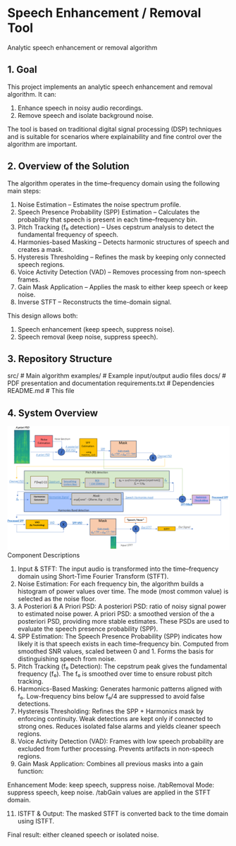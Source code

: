 # Speech Enhancement / Removal Tool
Analytic speech enhancement or removal algorithm


## 1. Goal
This project implements an analytic speech enhancement and removal algorithm.
It can:
1. Enhance speech in noisy audio recordings.
2. Remove speech and isolate background noise.

The tool is based on traditional digital signal processing (DSP) techniques and is suitable for scenarios where explainability and fine control over the algorithm are important.


## 2. Overview of the Solution
The algorithm operates in the time–frequency domain using the following main steps:
1. Noise Estimation – Estimates the noise spectrum profile.
2. Speech Presence Probability (SPP) Estimation – Calculates the probability that speech is present in each time–frequency bin.
3. Pitch Tracking (f₀ detection) – Uses cepstrum analysis to detect the fundamental frequency of speech.
4. Harmonies-based Masking – Detects harmonic structures of speech and creates a mask.
5. Hysteresis Thresholding – Refines the mask by keeping only connected speech regions.
6. Voice Activity Detection (VAD) – Removes processing from non-speech frames.
7. Gain Mask Application – Applies the mask to either keep speech or keep noise.
8. Inverse STFT – Reconstructs the time-domain signal.

This design allows both:
1. Speech enhancement (keep speech, suppress noise).
2. Speech removal (keep noise, suppress speech).


## 3. Repository Structure
src/                   # Main algorithm
examples/              # Example input/output audio files
docs/                  # PDF presentation and documentation
requirements.txt       # Dependencies
README.md              # This file


## 4. System Overview
![System Overview](docs/Overview.png)
Component Descriptions
1. Input & STFT: The input audio is transformed into the time–frequency domain using Short-Time Fourier Transform (STFT).
2. Noise Estimation: For each frequency bin, the algorithm builds a histogram of power values over time.
The mode (most common value) is selected as the noise floor.
3. A Posteriori & A Priori PSD: 
A posteriori PSD: ratio of noisy signal power to estimated noise power.
A priori PSD: a smoothed version of the a posteriori PSD, providing more stable estimates.
These PSDs are used to evaluate the speech presence probability (SPP).
4. SPP Estimation: The Speech Presence Probability (SPP) indicates how likely it is that speech exists in each time–frequency bin.
Computed from smoothed SNR values, scaled between 0 and 1. Forms the basis for distinguishing speech from noise.
5. Pitch Tracking (f₀ Detection): The cepstrum peak gives the fundamental frequency (f₀). The f₀ is smoothed over time to ensure robust pitch tracking.
6. Harmonics-Based Masking: Generates harmonic patterns aligned with f₀. Low-frequency bins below f₀/4 are suppressed to avoid false detections.
7. Hysteresis Thresholding: Refines the SPP + Harmonics mask by enforcing continuity. Weak detections are kept only if connected to strong ones.
Reduces isolated false alarms and yields cleaner speech regions.
8. Voice Activity Detection (VAD): Frames with low speech probability are excluded from further processing. Prevents artifacts in non-speech regions.
9. Gain Mask Application: Combines all previous masks into a gain function:

Enhancement Mode: keep speech, suppress noise.
/tabRemoval Mode: suppress speech, keep noise.
/tabGain values are applied in the STFT domain.

11. ISTFT & Output: The masked STFT is converted back to the time domain using ISTFT.


Final result: either cleaned speech or isolated noise.

